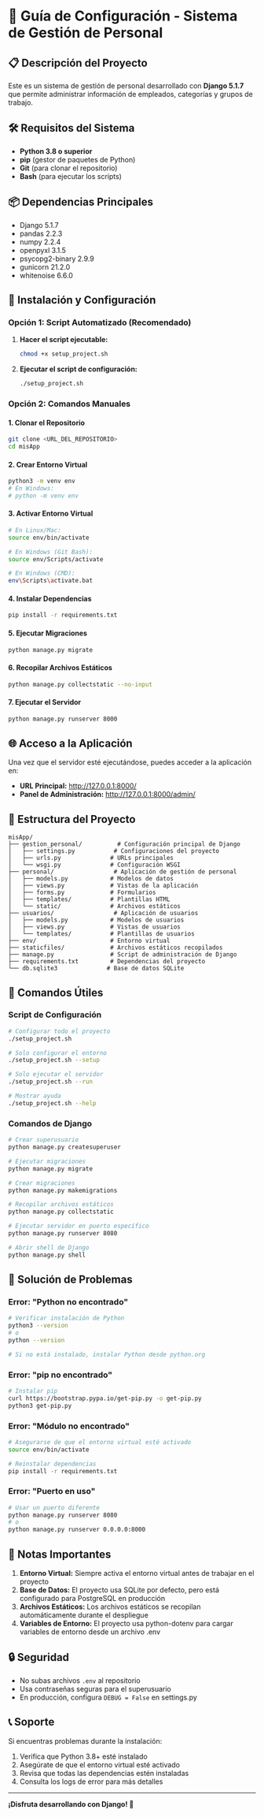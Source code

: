 # 🚀 Guía de Configuración - Sistema de Gestión de Personal

## 📋 Descripción del Proyecto

Este es un sistema de gestión de personal desarrollado con **Django 5.1.7** que permite administrar información de empleados, categorías y grupos de trabajo.

## 🛠️ Requisitos del Sistema

- **Python 3.8 o superior**
- **pip** (gestor de paquetes de Python)
- **Git** (para clonar el repositorio)
- **Bash** (para ejecutar los scripts)

## 📦 Dependencias Principales

- Django 5.1.7
- pandas 2.2.3
- numpy 2.2.4
- openpyxl 3.1.5
- psycopg2-binary 2.9.9
- gunicorn 21.2.0
- whitenoise 6.6.0

## 🚀 Instalación y Configuración

### Opción 1: Script Automatizado (Recomendado)

1. **Hacer el script ejecutable:**

   ```bash
   chmod +x setup_project.sh
   ```

2. **Ejecutar el script de configuración:**
   ```bash
   ./setup_project.sh
   ```

### Opción 2: Comandos Manuales

#### 1. Clonar el Repositorio

```bash
git clone <URL_DEL_REPOSITORIO>
cd misApp
```

#### 2. Crear Entorno Virtual

```bash
python3 -m venv env
# En Windows:
# python -m venv env
```

#### 3. Activar Entorno Virtual

```bash
# En Linux/Mac:
source env/bin/activate

# En Windows (Git Bash):
source env/Scripts/activate

# En Windows (CMD):
env\Scripts\activate.bat
```

#### 4. Instalar Dependencias

```bash
pip install -r requirements.txt
```

#### 5. Ejecutar Migraciones

```bash
python manage.py migrate
```

#### 6. Recopilar Archivos Estáticos

```bash
python manage.py collectstatic --no-input
```

#### 7. Ejecutar el Servidor

```bash
python manage.py runserver 8000
```

## 🌐 Acceso a la Aplicación

Una vez que el servidor esté ejecutándose, puedes acceder a la aplicación en:

- **URL Principal:** http://127.0.0.1:8000/
- **Panel de Administración:** http://127.0.0.1:8000/admin/

## 📁 Estructura del Proyecto

```
misApp/
├── gestion_personal/          # Configuración principal de Django
│   ├── settings.py           # Configuraciones del proyecto
│   ├── urls.py              # URLs principales
│   └── wsgi.py              # Configuración WSGI
├── personal/                 # Aplicación de gestión de personal
│   ├── models.py            # Modelos de datos
│   ├── views.py             # Vistas de la aplicación
│   ├── forms.py             # Formularios
│   ├── templates/           # Plantillas HTML
│   └── static/              # Archivos estáticos
├── usuarios/                 # Aplicación de usuarios
│   ├── models.py            # Modelos de usuarios
│   ├── views.py             # Vistas de usuarios
│   └── templates/           # Plantillas de usuarios
├── env/                     # Entorno virtual
├── staticfiles/             # Archivos estáticos recopilados
├── manage.py                # Script de administración de Django
├── requirements.txt         # Dependencias del proyecto
└── db.sqlite3              # Base de datos SQLite
```

## 🔧 Comandos Útiles

### Script de Configuración

```bash
# Configurar todo el proyecto
./setup_project.sh

# Solo configurar el entorno
./setup_project.sh --setup

# Solo ejecutar el servidor
./setup_project.sh --run

# Mostrar ayuda
./setup_project.sh --help
```

### Comandos de Django

```bash
# Crear superusuario
python manage.py createsuperuser

# Ejecutar migraciones
python manage.py migrate

# Crear migraciones
python manage.py makemigrations

# Recopilar archivos estáticos
python manage.py collectstatic

# Ejecutar servidor en puerto específico
python manage.py runserver 8080

# Abrir shell de Django
python manage.py shell
```

## 🐛 Solución de Problemas

### Error: "Python no encontrado"

```bash
# Verificar instalación de Python
python3 --version
# o
python --version

# Si no está instalado, instalar Python desde python.org
```

### Error: "pip no encontrado"

```bash
# Instalar pip
curl https://bootstrap.pypa.io/get-pip.py -o get-pip.py
python3 get-pip.py
```

### Error: "Módulo no encontrado"

```bash
# Asegurarse de que el entorno virtual esté activado
source env/bin/activate

# Reinstalar dependencias
pip install -r requirements.txt
```

### Error: "Puerto en uso"

```bash
# Usar un puerto diferente
python manage.py runserver 8080
# o
python manage.py runserver 0.0.0.0:8000
```

## 📝 Notas Importantes

1. **Entorno Virtual:** Siempre activa el entorno virtual antes de trabajar en el proyecto
2. **Base de Datos:** El proyecto usa SQLite por defecto, pero está configurado para PostgreSQL en producción
3. **Archivos Estáticos:** Los archivos estáticos se recopilan automáticamente durante el despliegue
4. **Variables de Entorno:** El proyecto usa python-dotenv para cargar variables de entorno desde un archivo .env

## 🔒 Seguridad

- No subas archivos `.env` al repositorio
- Usa contraseñas seguras para el superusuario
- En producción, configura `DEBUG = False` en settings.py

## 📞 Soporte

Si encuentras problemas durante la instalación:

1. Verifica que Python 3.8+ esté instalado
2. Asegúrate de que el entorno virtual esté activado
3. Revisa que todas las dependencias estén instaladas
4. Consulta los logs de error para más detalles

---

**¡Disfruta desarrollando con Django! 🎉**
